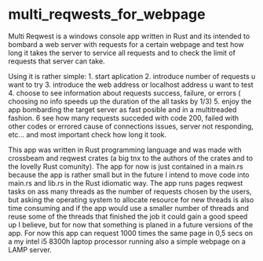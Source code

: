 # multi_reqwests_for_webpage
Multi Reqwest is a windows console app written in Rust and its intended to bombard a web server with requests for a certain webpage and test how long it takes the server to service all requests and to check the limit of requests that server can take.

Using it is rather simple: 1. start aplication 2. introduce number of requests u want to try 3. introduce the web address or localhost address u want to test 4. choose to see information about requests success, failure, or errors ( choosing no info speeds up the duration of the all tasks by 1/3) 5. enjoy the app bombarding the target server as fast posible and in a multitreaded fashion. 6 see how many requests succeded with code 200, failed with other codes or errored cause of connections issues, server not responding, etc... and most important check how long it took.

This app was written in Rust programming language and was made with crossbeam and reqwest crates (a big tnx to the authors of the crates and to the lovelly Rust comunity). The app for now is just contained in a main.rs because the app is rather small but in the future I intend to move code into main.rs and lib.rs in the Rust idiomatic way. The app runs pages reqwest tasks on ass many threads as the number of requests chosen by the users, but asking the operating system to allocate resource for new threads is also time consuming and if the app would use a smaller number of threads and reuse some of the threads that finished the job it could gain a good speed up I believe, but for now that something is planed in a future versions of the app. For now this app can request 1000 times the same page in 0,5 secs on a my intel i5 8300h laptop processor running also a simple webpage on a LAMP server.  
